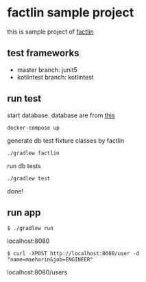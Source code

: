 # factlin sample project

this is sample project of [factlin](https://github.com/maeharin/factlin)

## test frameworks

- master branch: junit5
- kotlintest branch: kotlintest

## run test

start database. database are from [this](http://www.postgresqltutorial.com/postgresql-sample-database/)

```
docker-compose up
```

generate db test fixture classes by factlin

```
./gradlew factlin
```

run db tests

```
./gradlew test
```

done!

## run app

```
$ ./gradlew run
```

localhost:8080

```
$ curl -XPOST http://localhost:8080/user -d "name=maeharin&job=ENGINEER"
```

localhost:8080/users

